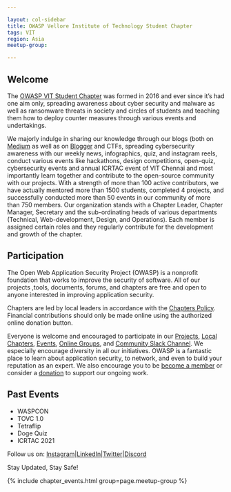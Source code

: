 ```yaml
---

layout: col-sidebar
title: OWASP Vellore Institute of Technology Student Chapter
tags: VIT
region: Asia
meetup-group:

---
```


## Welcome
The [OWASP VIT Student Chapter](https://owaspvit.com) was formed in 2016 and ever since it’s had one aim only, spreading awareness about cyber security and malware as well as ransomware threats in society and circles of students and teaching them how to deploy counter measures through various events and undertakings. 

We majorly indulge in sharing our knowledge through our blogs (both on [Medium](https://medium.owaspvit.com/) as well as on [Blogger](https://blog.owaspvit.com/) and CTFs, spreading cybersecurity awareness with our weekly news, infographics, quiz, and instagram reels, conduct various events like hackathons, design competitions, open-quiz, cybersecurity events and annual ICRTAC event of VIT Chennai and most importantly learn together and contribute to the open-source community with our projects.
With a strength of more than 100 active contributors, we have actually mentored more than 1500 students, completed 4 projects, and successfully conducted more than 50 events in our community of more than 750 members. Our organization stands with a Chapter Leader, Chapter Manager, Secretary and the sub-ordinating heads of various departments (Technical, Web-development, Design, and Operations). Each member is assigned certain roles and they regularly contribute for the development and growth of the chapter.

## Participation
The Open Web Application Security Project (OWASP) is a nonprofit foundation that works to improve the security of software. All of our projects ,tools, documents, forums, and chapters are free and open to anyone interested in improving application security. 

Chapters are led by local leaders in accordance with the [Chapters Policy](/www-policy/operational/chapters). Financial contributions should only be made online using the authorized online donation button. 

Everyone is welcome and encouraged to participate in our [Projects](/projects/), [Local Chapters](/chapters/), [Events](/events/), [Online Groups](https://groups.google.com/a/owasp.com/), and [Community Slack Channel](https://owasp.slack.com/). We especially encourage diversity in all our initiatives. OWASP is a fantastic place to learn about application security, to network, and even to build your reputation as an expert. We also encourage you to be [become a member](/membership/) or consider a [donation](/donate/) to support our ongoing work.

## Past Events
<ul><li>WASPCON</li><li>TOVC 1.0</li><li>Tetraflip</li><li>Doge Quiz</li><li>ICRTAC 2021</li></ul>

Follow us on: [Instagram](https://www.instagram.com/owaspvit/)|[LinkedIn](https://www.linkedin.com/company/owasp-vit-student-chapter)|[Twitter](https://twitter.com/owaspvit)|[Discord](https://discord.gg/rKqdRUDvSw)

Stay Updated, Stay Safe! 
<!--Next Meeting/Event  You should keep this section as it will populate your meetup events -->
{% include chapter_events.html group=page.meetup-group %}

